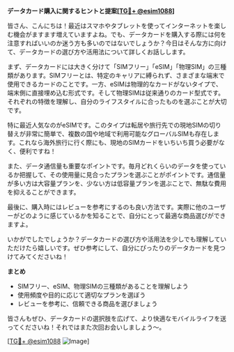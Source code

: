 **データカード購入に関するヒントと提案[[TG💪+ @esim1088](https://t.me/s/esim1088)]**

皆さん、こんにちは！最近はスマホやタブレットを使ってインターネットを楽しむ機会がますます増えていますよね。でも、データカードを購入する際には何を注意すればいいのか迷う方も多いのではないでしょうか？今日はそんな方に向けて、データカードの選び方や活用法について詳しくお話しします。

まず、データカードには大きく分けて「SIMフリー」「eSIM」「物理SIM」の三種類があります。SIMフリーとは、特定のキャリアに縛られず、さまざまな端末で使用できるカードのことです。一方、eSIMは物理的なカードがないタイプで、端末側に直接埋め込む形式です。そして物理SIMは従来通りのカード型式です。それぞれの特徴を理解し、自分のライフスタイルに合ったものを選ぶことが大切です。

特に最近人気なのがeSIMです。このタイプは転居や旅行先での現地SIMの切り替えが非常に簡単で、複数の国や地域で利用可能なグローバルSIMも存在します。これなら海外旅行に行く際にも、現地のSIMカードをいちいち買う必要がなく、便利ですね！

また、データ通信量も重要なポイントです。毎月どれくらいのデータを使っているか把握して、その使用量に見合ったプランを選ぶことがポイントです。通信量が多い方は大容量プランを、少ない方は低容量プランを選ぶことで、無駄な費用を抑えることができます。

最後に、購入時にはレビューを参考にするのも良い方法です。実際に他のユーザーがどのように感じているかを知ることで、自分にとって最適な商品選びができますよ。

いかがでしたでしょうか？データカードの選び方や活用法を少しでも理解していただけたら嬉しいです。ぜひ参考にして、自分にぴったりのデータカードを見つけてみてくださいね！

**まとめ**
- SIMフリー、eSIM、物理SIMの三種類があることを理解しよう
- 使用頻度や目的に応じて適切なプランを選ぼう
- レビューを参考に、信頼できる商品を選びましょう

皆さんもぜひ、データカードの選択肢を広げて、より快適なモバイルライフを送ってくださいね！それではまた次回お会いしましょう～。

[[TG💪+ @esim1088](https://t.me/s/esim1088) ![Image](https://i.postimg.cc/Y0z9fWf4/image.png)]